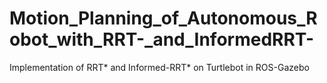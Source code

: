 # Motion_Planning_of_Autonomous_Robot_with_RRT-_and_InformedRRT-
Implementation of RRT* and Informed-RRT* on Turtlebot in ROS-Gazebo
